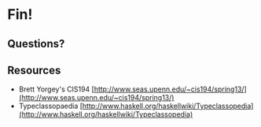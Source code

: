 # Fin!

## Questions?

## Resources

 - Brett Yorgey's CIS194 [http://www.seas.upenn.edu/~cis194/spring13/](http://www.seas.upenn.edu/~cis194/spring13/)
 - Typeclassopaedia [http://www.haskell.org/haskellwiki/Typeclassopedia](http://www.haskell.org/haskellwiki/Typeclassopedia)
